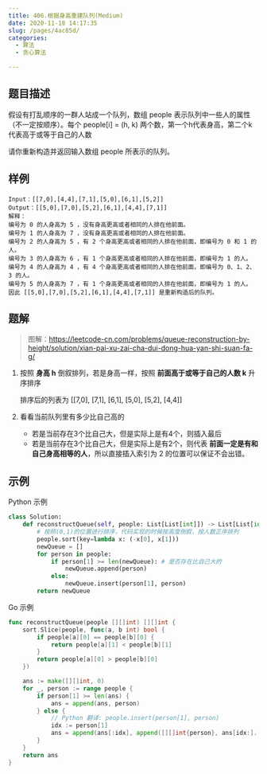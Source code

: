 ```yaml
---
title: 406.根据身高重建队列(Medium)
date: 2020-11-18 14:17:35
slug: /pages/4ac85d/
categories: 
  - 算法
  - 贪心算法

---
```


## 题目描述

假设有打乱顺序的一群人站成一个队列，数组 people 表示队列中一些人的属性（不一定按顺序）。每个 people[i] = (h, k) 两个数，第一个h代表身高，第二个k代表高于或等于自己的人数

请你重新构造并返回输入数组 people 所表示的队列。

## 样例

```
Input：[[7,0],[4,4],[7,1],[5,0],[6,1],[5,2]]
Output：[[5,0],[7,0],[5,2],[6,1],[4,4],[7,1]]
解释：
编号为 0 的人身高为 5 ，没有身高更高或者相同的人排在他前面。
编号为 1 的人身高为 7 ，没有身高更高或者相同的人排在他前面。
编号为 2 的人身高为 5 ，有 2 个身高更高或者相同的人排在他前面，即编号为 0 和 1 的人。
编号为 3 的人身高为 6 ，有 1 个身高更高或者相同的人排在他前面，即编号为 1 的人。
编号为 4 的人身高为 4 ，有 4 个身高更高或者相同的人排在他前面，即编号为 0、1、2、3 的人。
编号为 5 的人身高为 7 ，有 1 个身高更高或者相同的人排在他前面，即编号为 1 的人。
因此 [[5,0],[7,0],[5,2],[6,1],[4,4],[7,1]] 是重新构造后的队列。
```

## 题解

> 图解：https://leetcode-cn.com/problems/queue-reconstruction-by-height/solution/xian-pai-xu-zai-cha-dui-dong-hua-yan-shi-suan-fa-g/

1. 按照 **身高 h** 倒叙排列，若是身高一样，按照 **前面高于或等于自己的人数 k** 升序排序

   排序后的列表为 [[7,0], [7,1], [6,1], [5,0], [5,2], [4,4]]

2. 看看当前队列里有多少比自己高的

   - 若是当前存在3个比自己大，但是实际上是有4个，则插入最后
   - 若是当前存在3个比自己大，但是实际上是有2个，则代表 **前面一定是有和自己身高相等的人**，所以直接插入索引为 2 的位置可以保证不会出错。

## 示例

Python 示例

```python
class Solution:
    def reconstructQueue(self, people: List[List[int]]) -> List[List[int]]:
        # 按照(0,1)的位置进行排序，代码实现的时候按高度倒叙，按人数正序排列
        people.sort(key=lambda x: (-x[0], x[1])) 
        newQueue = []
        for person in people:
            if person[1] >= len(newQueue): # 是否存在比自己大的
                newQueue.append(person)
            else:
                newQueue.insert(person[1], person)
        return newQueue
```

Go 示例

```go
func reconstructQueue(people [][]int) [][]int {
    sort.Slice(people, func(a, b int) bool {
        if people[a][0] == people[b][0] {
            return people[a][1] < people[b][1]
        }
        return people[a][0] > people[b][0]
    })

    ans := make([][]int, 0)
    for _, person := range people {
        if person[1] >= len(ans) {
            ans = append(ans, person)
        } else {
            // Python 翻译: people.insert(person[1], person)
            idx := person[1]
            ans = append(ans[:idx], append([][]int{person}, ans[idx:]...)...)
        }
    }
    return ans 
}
```

